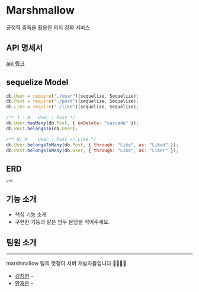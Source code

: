 # Marshmallow

긍정적 중독을 활용한 의지 강화 서비스

## API 명세서

[api 링크](https://github.com/27th-sopkathon-marshmallow/marshmallow_server/wiki)

## sequelize Model

```javascript
db.User = require("./user")(sequelize, Sequelize);
db.Post = require("./post")(sequelize, Sequelize);
db.Like = require("./like")(sequelize, Sequelize);

/** 1 : N   User : Post */
db.User.hasMany(db.Post, { onDelete: "cascade" });
db.Post.belongsTo(db.User);

/** N: M    User : Post => Like */
db.User.belongsToMany(db.Post, { through: "Like", as: "Liked" });
db.Post.belongsToMany(db.User, { through: "Like", as: "Liker" });
```

## ERD

<img src="https://user-images.githubusercontent.com/59338503/99882748-2ab93800-2c66-11eb-958a-7a39c748dca9.png" alt="ERD" style="zoom:40%;" />

## 기능 소개

- 핵심 기능 소개
- 구현한 기능과 맡은 엄무 분담을 적어주세요.

## 팀원 소개

---

marshmallow 팀의 멋쟁이 서버 개발자들입니다.👩🏻‍💻🤍

- [김지현](https://github.com/Jihyun247) -
- [안재은](https://github.com/JaeeunAhn) -
